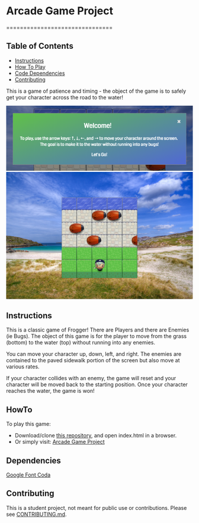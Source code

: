 # Arcade Game Project
===============================

## Table of Contents

* [Instructions](#instructions)
* [How To Play](#howto)
* [Code Dependencies](#dependencies)
* [Contributing](#contributing)

This is a game of patience and timing - the object of the game is to safely get your character across the road to the water!

![Welcome Screen](https://raw.githubusercontent.com/pfrey/pfrey.github.io/master/arcade-game/images/welcome-screen.png)
![Screenshot of Game](https://raw.githubusercontent.com/pfrey/pfrey.github.io/master/arcade-game/images/game-screen-full.png)

## Instructions

This is a classic game of Frogger! There are Players and there are Enemies (ie Bugs). The object of this game is for the player to move from the grass (bottom) to the water (top) without running into any enemies. 

You can move your character up, down, left, and right. The enemies are contained to the paved sidewalk portion of the screen but also move at various rates.

If your character collides with an enemy, the game will reset and your character will be moved back to the starting position. Once your character reaches the water, the game is won!

## HowTo

To play this game: 
 - Download/clone [this repository](https://github.com/pfrey/arcade-game), and open index.html in a browser. 
 - Or simply visit: [Arcade Game Project](https://pfrey.github.io/arcade-game/index.html)

## Dependencies

[Google Font Coda](https://fonts.googleapis.com/css?family=Coda)


## Contributing

This is a student project, not meant for public use or contributions.
Please see [CONTRIBUTING.md](CONTRIBUTING.md).
